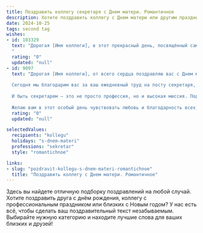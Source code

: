 ```yaml
---
title: Поздравить коллегу секретаря с Днем матери. Романтичное
description: Хотите поздравить коллегу с Днем матери или другим праздником? Наш ИИ создаст незабываемое поздравление, а вы обязательно выделитесь среди других.  
date: 2024-10-25
tags: second tag
wishes:
- id: 103329
  text: "Дорогая [Имя коллеги], в этот прекрасный день, посвящённый самым нежным и любящим сердцам,  хочу от всей души поздравить тебя с Днём Матери! Пусть твоя любовь, подобно солнцу, согревает и озаряет жизнь твоих детей, а их улыбки — самая прекрасная награда за твою заботу и нежность. Пусть каждый миг, проведённый с семьёй, будет наполнен счастьем и безграничной радостью!  Будь счастлива, любима и всегда окружена любовью и заботой!
  "
  rating: "0"
  updated: "null"
- id: 9097
  text: "Дорогая [Имя коллеги], от всего сердца поздравляю вас с Днем матери!
  
  Сегодня мы благодарим вас за ваш ежедневный труд на посту секретаря, где вы являетесь незаменимой помощницей и хранительницей порядка. Ваша самоотверженность и забота о коллегах создают атмосферу уюта и гармонии в нашем коллективе.
  
  И быть секретарем – это не просто профессия, но и высокая миссия. Подобно матери, вы согреваете нас своим вниманием, поддерживаете в трудные моменты и создаете для нас рабочую среду, в которой мы можем расти и развиваться.
  
  Желаю вам в этот особый день чувствовать любовь и благодарность всех, кто вас окружает. Пусть ваше материнское сердце всегда будет наполнено радостью и теплом ваших близких. Будьте счастливы, здоровы и любимы!"
  rating: "0"
  updated: "null"

selectedValues:
  recipients: "kollegu"
  holidays: "s-dnem-materi"
  professions: "sekretar"
  style: "romantichnoe"

links:
- slug: "pozdravit-kollegu-s-dnem-materi-romantichnoe"
  title: "Поздравить коллегу с Днем матери. Романтичное"
---
```


Здесь вы найдете отличную подборку поздравлений на любой случай.
Хотите поздравить друга с днём рождения, коллегу с профессиональным праздником или близких с Новым годом? У нас есть всё, чтобы сделать ваш поздравительный текст незабываемым. Выбирайте нужную категорию и находите лучшие слова для ваших близких и друзей!
